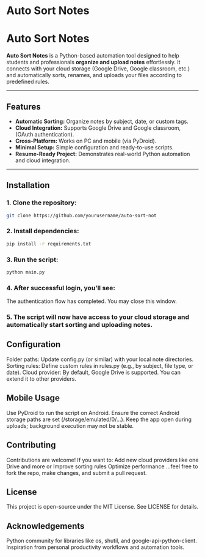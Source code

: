 # Auto Sort Notes

# Auto Sort Notes 

**Auto Sort Notes** is a Python-based automation tool designed to help students and professionals **organize and upload notes** effortlessly. It connects with your cloud storage (Google Drive, Google classroom, etc.) and automatically sorts, renames, and uploads your files according to predefined rules.

---

## Features 

- **Automatic Sorting:** Organize notes by subject, date, or custom tags.  
- **Cloud Integration:** Supports Google Drive and Google classroom, (OAuth authentication).  
- **Cross-Platform:** Works on PC and mobile (via PyDroid).  
- **Minimal Setup:** Simple configuration and ready-to-use scripts.  
- **Resume-Ready Project:** Demonstrates real-world Python automation and cloud integration.

---

## Installation 

### 1. Clone the repository:

```bash
git clone https://github.com/yourusername/auto-sort-not
```

### 2. Install dependencies:
```bash
pip install -r requirements.txt
```

### 3. Run the script:
```bash
python main.py
```

### 4. After successful login, you’ll see:
The authentication flow has completed. You may close this window.

### 5. The script will now have access to your cloud storage and automatically start sorting and uploading notes.

## Configuration 
Folder paths: Update config.py (or similar) with your local note directories.
Sorting rules: Define custom rules in rules.py (e.g., by subject, file type, or date).
Cloud provider: By default, Google Drive is supported. You can extend it to other providers.

## Mobile Usage 
Use PyDroid to run the script on Android.
Ensure the correct Android storage paths are set (/storage/emulated/0/...).
Keep the app open during uploads; background execution may not be stable.

## Contributing
Contributions are welcome! If you want to:
Add new cloud providers like one Drive and more or 
Improve sorting rules
Optimize performance
…feel free to fork the repo, make changes, and submit a pull request.

## License
This project is open-source under the MIT License. See LICENSE for details.

## Acknowledgements
Python community for libraries like os, shutil, and google-api-python-client.
Inspiration from personal productivity workflows and automation tools.
